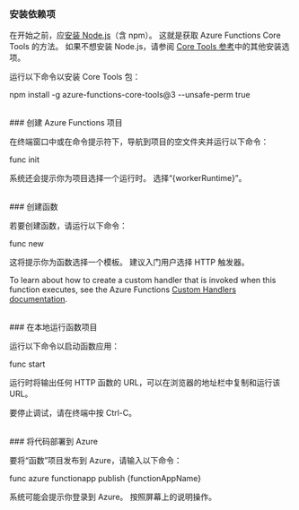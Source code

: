 ### <a name="install-dependencies"></a>安装依赖项

在开始之前，应<a href="https://go.microsoft.com/fwlink/?linkid=2016195" target="_blank">安装 Node.js</a>（含 npm）。 这就是获取 Azure Functions Core Tools 的方法。 如果不想安装 Node.js，请参阅 <a href="https://go.microsoft.com/fwlink/?linkid=2016192" target="_blank">Core Tools 参考</a>中的其他安装选项。

运行以下命令以安装 Core Tools 包：

<MarkdownHighlighter>npm install -g azure-functions-core-tools@3 --unsafe-perm true</MarkdownHighlighter>

<br/>
### <a name="create-an-azure-functions-project"></a>创建 Azure Functions 项目

在终端窗口中或在命令提示符下，导航到项目的空文件夹并运行以下命令：

<MarkdownHighlighter>func init</MarkdownHighlighter>

系统还会提示你为项目选择一个运行时。 选择“{workerRuntime}”。

<br/>
### <a name="create-a-function"></a>创建函数

若要创建函数，请运行以下命令：

<MarkdownHighlighter>func new</MarkdownHighlighter>

这将提示你为函数选择一个模板。 建议入门用户选择 HTTP 触发器。

<StackInstructions customStack={true}>To learn about how to create a custom handler that is invoked when this function executes, see the Azure Functions <a href="https://go.microsoft.com/fwlink/?linkid=2138621" target="_blank">Custom Handlers documentation</a>.</StackInstructions>

<br/>
### <a name="run-your-function-project-locally"></a>在本地运行函数项目

运行以下命令以启动函数应用：

<MarkdownHighlighter>func start</MarkdownHighlighter>

运行时将输出任何 HTTP 函数的 URL，可以在浏览器的地址栏中复制和运行该 URL。

要停止调试，请在终端中按 Ctrl-C。

<br/>
### <a name="deploy-your-code-to-azure"></a>将代码部署到 Azure

要将“函数”项目发布到 Azure，请输入以下命令：

<MarkdownHighlighter>func azure functionapp publish {functionAppName}</MarkdownHighlighter>

系统可能会提示你登录到 Azure。 按照屏幕上的说明操作。
